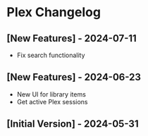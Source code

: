 # Plex Changelog

## [New Features] - 2024-07-11

 - Fix search functionality

## [New Features] - 2024-06-23

- New UI for library items
- Get active Plex sessions

## [Initial Version] - 2024-05-31
